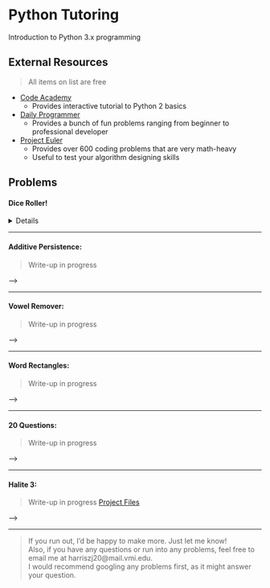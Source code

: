 Python Tutoring
======
Introduction to Python 3.x programming

External Resources
------
> All items on list are free

- <a href=https://www.codecademy.com/catalog/language/python>Code Academy </a>
    - Provides interactive tutorial to Python 2 basics
- <a href=https://www.reddit.com/r/dailyprogrammer/>Daily Programmer </a>
    - Provides a bunch of fun problems ranging from beginner to professional developer
- <a href=https://projecteuler.net/archives>Project Euler </a>
    - Provides over 600 coding problems that are very math-heavy
    - Useful to test your algorithm designing skills


Problems
------

#### Dice Roller!
<Details>
<summary> Details </summary></br>

- Base Difficulty:
    - Easy
- Focus:
    - Loops
    - Random
- Packages Required:
    - random
- <a href="https://github.com/zac-j-harris/PythonTutoring/tree/master/Problems/Dice%20Roller">Problem Link</a>
</details>

---

#### Additive Persistence:
> Write-up in progress
<!-- <Details>
<summary> Details </summary></br>

- Base Difficulty:
    - Easy
- Focus:
    - Data Types
    - Loops
- Packages Required:
    - None
<!-- - Notes: -->
</details> -->

---

#### Vowel Remover:
> Write-up in progress
<!-- <Details>
<summary> Details </summary></br>

- Base Difficulty:
    - Easy
- Focus:
    - String Parsing
    - Loops
- Packages Required:
    - None
<!-- - Notes: -->
</details> -->

---

#### Word Rectangles:
> Write-up in progress
<!-- <Details>
<summary> Details </summary></br>

- Base Difficulty:
    - Intermediate
- Focus:
    - N/A
- Packages Required:
    - N/A
<!-- - Notes: -->
</details> -->

---

#### 20 Questions:
> Write-up in progress
<!-- <Details>
<summary> Details </summary></br>

- Base Difficulty:
    - Intermediate
- Focus:
    - File I/O
    - User Input
- Packages Required:
    - N/A
<!-- - Notes: -->
</details> -->

---

#### Halite 3:
> Write-up in progress
<a href=https://github.com/zac-j-harris/PythonTutoring/tree/master/Problems/Halite%203>Project Files</a>

<!-- <Details>
<summary> Details </summary></br>

- Base Difficulty:
    - Intermediate
- Focus:
    - File I/O
    - User Input
- Packages Required:
    - N/A
<!-- - Notes: -->
</details> -->

---

> If you run out, I’d be happy to make more. Just let me know! </br>
> Also, if you have any questions or run into any problems, feel free to email me at harriszj20\@mail.vmi.edu. </br>
> I would recommend googling any problems first, as it might answer your question.


<!-- > If you want a more difficult problem, try to make a small version of the game 20 questions.\
The user can add their own questions and answers without typing it into the code.\
You only get it as an input in the console. -->


<!--- FORMAT IS AS FOLLOWS:
1.Make a dice roller
  1.You will accept inputs in the form NdM, and you will return a sum of all the dice rolls.
  2.For reference, N is the number of rolls, and M is the number of sides on the die.
  3.Challenge inputs: 5d12, 6d4, 1d2, 1d8, 3d6, 4d20, 100d100

   Problem 2
  ------
  Make a program that will take a sentence as input, and will remove any vowels it finds. It will then print the sentence without the vowels.

3. Additive Persistence:
  3. Get a number as input.
  4. Sum its digits together.
  5. Repeat this process until there is only one number, and return it.
4. Word Rectangles:
  7. Get a word, a width, and a height as input. Print a corresponding rectangle made of the word. Examples below.
  8. Input: "REKT", width=1, height=1
  9. Output:
  10. R E K T
  11. E     K
  12. K     E
  13. T K E R
  14. Input: "REKT", width=2, height=2
  15. Output:
  16. T K E R E K T
  17. K     E     K
  18. E     K     E
  19. R E K T K E R
  20. E     K     E
  21. K     E     K
  22. T K E R E K T

</details>

Difficulty: 0-10
Focus: N/A
Packages Required: N/A
Notes:
-->
